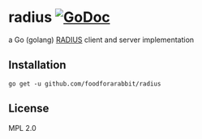 # radius [![GoDoc](https://godoc.org/github.com/foodforarabbit/radius?status.svg)](https://godoc.org/github.com/foodforarabbit/radius)

a Go (golang) [RADIUS](https://tools.ietf.org/html/rfc2865) client and server implementation

## Installation

    go get -u github.com/foodforarabbit/radius

## License

MPL 2.0
